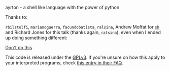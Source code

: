 ayrton - a shell like language with the power of python

Thanks to:

`rbilstolfi`, `marianoguerra`, `facundobatista`, `ralsina`, Andrew Moffat for
[`sh`](http://amoffat.github.io/sh/) and Richard Jones for this talk
(thanks again, `ralsina`), even when I ended up doing something different:

[Don't do this](http://www.youtube.com/watch?feature=player_embedded&v=H2yfXnUb1S4)

This code is released under the [GPLv3](http://www.gnu.org/licenses/gpl-3.0.html).
If you're unsure on how this apply to your interpreted programs, check
[this entry in their FAQ](https://www.gnu.org/licenses/gpl-faq.html#IfInterpreterIsGPL).
